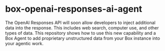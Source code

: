 # box-openai-responses-ai-agent
The OpenAI Responses API will soon allow developers to inject additional data into the response. This includes web search, computer use, and other types of data. This repository shows how to use this new capability and a Box Agent to add proprietary unstructured data from your Box instance into your agentic work.
